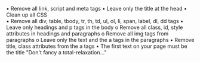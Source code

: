 •	Remove all link, script and meta tags
•	Leave only the title at the head
•	Clean up all CSS    
•	Remove all div, table, tbody, tr, th, td, ul, ol, li, span, label, dl, dd tags
•	Leave only headings and p tags in the body
o	Remove all class, id, style attributes in headings and paragraphs
o	Remove all img tags from paragraphs
o	Leave only the text and the a tags in the paragraphs
•	Remove title, class attributes from the a tags
•	The first text on your page must be the title "Don't fancy a total-relaxation..." 
